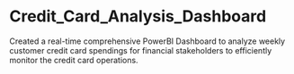# Credit_Card_Analysis_Dashboard
Created a real-time comprehensive PowerBI Dashboard to analyze weekly customer credit card spendings for financial stakeholders to efficiently monitor the credit card operations.
